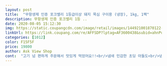 ```yaml
---
layout: post 
title:  "무항생제 인증 포크밸리 1등급이상 돼지 목심 구이용 (냉장), 1kg, 1팩" 
description: 무항생제 인증 포크밸리 1등 ..
date: 2020-08-05 15:12:30 
img: https://static.coupangcdn.com/image/retail/images/144921001870122-49b95e6b-60c7-49cd-a6b9-74c9fca1bb36.jpg 
linkUrl: https://link.coupang.com/re/AFFSDP?lptag=AF3600438&subid=ahnPublicAsk&pageKey=1690365714&itemId=2878618685&vendorItemId=70867746698&traceid=V0-113-6ec253c1ec8fb6a2 
categories: [1012] 
color: F15F5F 
price: 19800 
author: Ask View Shop 
cont:  "고기 넘 편하게 주문해서 맛있게 먹었어요!!<br/>냄새 민감한 초딩 아들도<br/>냄새 전혀 안나고 보기만 해도 신선해요.<br/><br/>맨 위에 고기만 빨갛고 신선하게 보이는데 바로 아래 있는  고기는 갈색으로 거무죽죽하게 변했어요.<br/> 냄새가 안나서 일단 먹겠지만 좀 그래요... <br/><br/>배터지게 잘먹네요<br/>신선하고 두께도 적당해서 후라이팬에 막 구워도 맛있네요.<br/><br/>아이스팩 하나도 안녹은채로 새벽에 신선하게 왔어요.<br/><br/>아침부터 고기 구워먹었네요^^<br/>어제밤에 주문했는데<br/>쿠팡에서 시킨 소고기 포함 여러부위 고기 중 질이 제일 좋습니다.<br/><br/>" 
---
```

